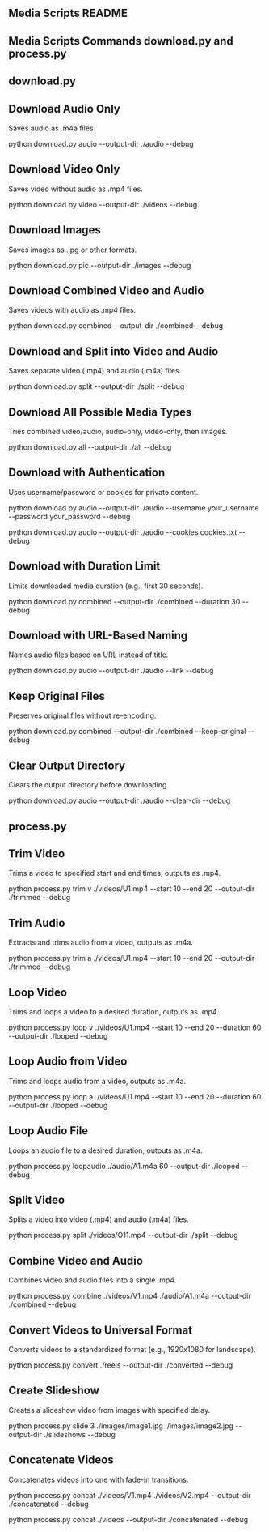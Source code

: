 ## Media Scripts README

## Media Scripts Commands download.py and process.py

## download.py

## Download Audio Only

Saves audio as .m4a files.

python download.py audio --output-dir ./audio --debug  

## Download Video Only

Saves video without audio as .mp4 files.

python download.py video --output-dir ./videos --debug  

## Download Images

Saves images as .jpg or other formats.

python download.py pic --output-dir ./images --debug  

## Download Combined Video and Audio

Saves videos with audio as .mp4 files.

python download.py combined --output-dir ./combined --debug  

## Download and Split into Video and Audio

Saves separate video (.mp4) and audio (.m4a) files.

python download.py split --output-dir ./split --debug  

## Download All Possible Media Types

Tries combined video/audio, audio-only, video-only, then images.

python download.py all --output-dir ./all --debug  

## Download with Authentication

Uses username/password or cookies for private content.

python download.py audio --output-dir ./audio --username your_username --password your_password --debug  

python download.py audio --output-dir ./audio --cookies cookies.txt --debug  

## Download with Duration Limit

Limits downloaded media duration (e.g., first 30 seconds).

python download.py combined --output-dir ./combined --duration 30 --debug  

## Download with URL-Based Naming

Names audio files based on URL instead of title.

python download.py audio --output-dir ./audio --link --debug  

## Keep Original Files

Preserves original files without re-encoding.

python download.py combined --output-dir ./combined --keep-original --debug  

## Clear Output Directory

Clears the output directory before downloading.

python download.py audio --output-dir ./audio --clear-dir --debug  

## process.py



## Trim Video

Trims a video to specified start and end times, outputs as .mp4.

python process.py trim v ./videos/U1.mp4 --start 10 --end 20 --output-dir ./trimmed --debug  

## Trim Audio

Extracts and trims audio from a video, outputs as .m4a.

python process.py trim a ./videos/U1.mp4 --start 10 --end 20 --output-dir ./trimmed --debug  

## Loop Video

Trims and loops a video to a desired duration, outputs as .mp4.

python process.py loop v ./videos/U1.mp4 --start 10 --end 20 --duration 60 --output-dir ./looped --debug  

## Loop Audio from Video

Trims and loops audio from a video, outputs as .m4a.

python process.py loop a ./videos/U1.mp4 --start 10 --end 20 --duration 60 --output-dir ./looped --debug  

## Loop Audio File

Loops an audio file to a desired duration, outputs as .m4a.

python process.py loopaudio ./audio/A1.m4a 60 --output-dir ./looped --debug  

## Split Video

Splits a video into video (.mp4) and audio (.m4a) files.

python process.py split ./videos/O11.mp4 --output-dir ./split --debug  

## Combine Video and Audio

Combines video and audio files into a single .mp4.

python process.py combine ./videos/V1.mp4 ./audio/A1.m4a --output-dir ./combined --debug  

## Convert Videos to Universal Format

Converts videos to a standardized format (e.g., 1920x1080 for landscape).

python process.py convert ./reels --output-dir ./converted --debug  

## Create Slideshow

Creates a slideshow video from images with specified delay.

python process.py slide 3 ./images/image1.jpg ./images/image2.jpg --output-dir ./slideshows --debug  

## Concatenate Videos

Concatenates videos into one with fade-in transitions.

python process.py concat ./videos/V1.mp4 ./videos/V2.mp4 --output-dir ./concatenated --debug  

python process.py concat ./videos --output-dir ./concatenated --debug  
